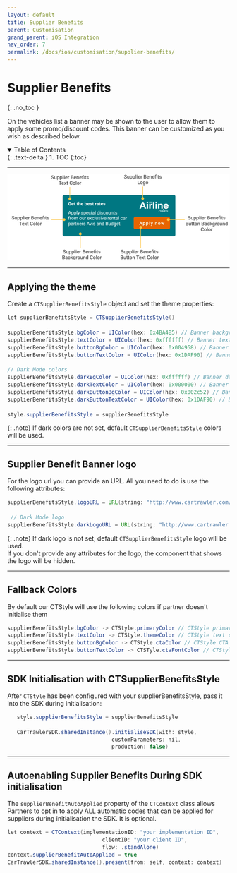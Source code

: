 ```yaml
---
layout: default
title: Supplier Benefits
parent: Customisation
grand_parent: iOS Integration
nav_order: 7
permalink: /docs/ios/customisation/supplier-benefits/
---
```


# Supplier Benefits
{: .no_toc }

On the vehicles list a banner may be shown to the user to allow them to apply some promo/discount
codes. This banner can be customized as you wish as described below.

<details open markdown="block">
  <summary>
    Table of Contents
  </summary>
  {: .text-delta }
1. TOC
{:toc}
</details>

---

![](/uploads/supplier_benefits_banner.png)

---

## Applying the theme

Create a `CTSupplierBenefitsStyle` object and set the theme properties:
```java
let supplierBenefitsStyle = CTSupplierBenefitsStyle()

supplierBenefitsStyle.bgColor = UIColor(hex: 0x4BA4B5) // Banner background color
supplierBenefitsStyle.textColor = UIColor(hex: 0xffffff) // Banner text color
supplierBenefitsStyle.buttonBgColor = UIColor(hex: 0x004958) // Banner button background color
supplierBenefitsStyle.buttonTextColor = UIColor(hex: 0x1DAF90) // Banner button text color

// Dark Mode colors
supplierBenefitsStyle.darkBgColor = UIColor(hex: 0xffffff) // Banner dark mode background color
supplierBenefitsStyle.darkTextColor = UIColor(hex: 0x000000) // Banner dark mode text color
supplierBenefitsStyle.darkButtonBgColor = UIColor(hex: 0x002c52) // Banner dark mode button background color
supplierBenefitsStyle.darkButtonTextColor = UIColor(hex: 0x1DAF90) // Banner dark mode button text color

style.supplierBenefitsStyle = supplierBenefitsStyle
```

{: .note}
If dark colors are not set, default `CTSupplierBenefitsStyle` colors will be used.

--- 

## Supplier Benefit Banner logo

For the logo url you can provide an URL. All you need to do is use the following attributes:

```java
supplierBenefitsStyle.logoURL = URL(string: "http://www.cartrawler.com/logo.png") // Supplier benefit banner logo

 // Dark Mode logo
supplierBenefitsStyle.darkLogoURL = URL(string: "http://www.cartrawler.com/dark_logo.png") // Supplier benefit dark mode banner logo
```

{: .note}
If dark logo is not set, default `CTSupplierBenefitsStyle` logo will be used. <br/>
If you don't provide any attributes for the logo, the component that shows the logo will be hidden.

---

## Fallback Colors

By default our CTStyle will use the following colors if partner doesn't initialise them

```java
supplierBenefitsStyle.bgColor -> CTStyle.primaryColor // CTStyle primary color
supplierBenefitsStyle.textColor -> CTStyle.themeColor // CTStyle text color. Light mode = white; Dark mode = black;
supplierBenefitsStyle.buttonBgColor -> CTStyle.ctaColor // CTStyle CTA color
supplierBenefitsStyle.buttonTextColor -> CTSTyle.ctaFontColor // CTStyle CTA font color
```

---

## SDK Initialisation with CTSupplierBenefitsStyle
After `CTStyle` has been configured with your supplierBenefitsStyle, pass it into the SDK during initialisation:

```java
   style.supplierBenefitsStyle = supplierBenefitsStyle

   CarTrawlerSDK.sharedInstance().initialiseSDK(with: style,
                                 customParameters: nil,
                                 production: false)
```

---

## Autoenabling Supplier Benefits During SDK initialisation

The `supplierBenefitAutoApplied` property of the `CTContext` class allows Partners to opt in to apply ALL automatic codes that can be applied for suppliers during initialisation the SDK. It is optional. 

```java
let context = CTContext(implementationID: "your implementation ID", 
                              clientID: "your client ID", 
                              flow: .standAlone)
context.supplierBenefitAutoApplied = true
CarTrawlerSDK.sharedInstance().present(from: self, context: context)
```
